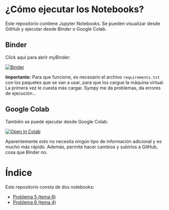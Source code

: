 # ¿Cómo ejecutar los Notebooks?

Este repositorio contiene Jupyter Notebooks. Se pueden visualizar desde GitHub y ejecutar desde Binder o Google Colab. 

## Binder

Click aquí para abrir myBinder: 

[![Binder](https://mybinder.org/badge_logo.svg)](https://mybinder.org/v2/gh/navasmontilla/jupyter-rmat/master?filepath=indice.ipynb)

**Importante:** Para que funcione, es necesario el archivo ```requirements.txt``` con los paquetes que se van a usar, para que los cargue la máquina virtual. La primera vez le cuesta más cargar. Sympy me da problemas, da errores de ejecución...

## Google Colab
También se puede ejecutar desde Google Colab:

[![Open In Colab](https://colab.research.google.com/assets/colab-badge.svg)](https://colab.research.google.com/github/navasmontilla/jupyter-rmat/blob/master/indice.ipynb)

Aparentemente esto no necesita ningún tipo de información adicional y es mucho más rápido. Además, permite hacer cambios y subirlos a GitHub, cosa que Binder no.

# Índice

Este repositorio consta de dos notebooks:
- [Problema 5 (tema 6)](notebooks/P5.ipynb) 
- [Problema 6 (tema 4)](notebooks/P9.ipynb) 


